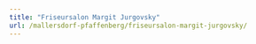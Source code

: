 ```yaml
---
title: "Friseursalon Margit Jurgovsky"
url: /mallersdorf-pfaffenberg/friseursalon-margit-jurgovsky/
---
```

